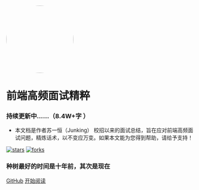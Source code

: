 <img width="180px" style="border-radius: 50%" bor src="https://s1.ax1x.com/2020/04/06/Gysl24.png">

# 前端高频面试精粹
### 持续更新中……（8.4W+字 ）
- 本文档是作者苏一恒（Junking） 校招以来的面试总结，旨在应对前端高频面试问题，精炼话术，以不变应万变。如果本文能为您得到帮助，请给予支持！

[![stars](https://badgen.net/github/stars/827652549/my-book?icon=github&color=4ab8a1)](https://github.com/827652549/my-book) [![forks](https://badgen.net/github/forks/827652549/my-book?icon=github&color=4ab8a1)](https://github.com/827652549/my-book)

### 种树最好的时间是十年前，其次是现在

[GitHub](<https://github.com/827652549/my-book>)
[开始阅读](README.md)



